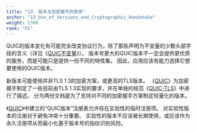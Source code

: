 ```yaml
---
title: "13. 版本与加密握手的使用"
anchor: "13_Use_of_Versions_and_Cryptographic_Handshake"
weight: 1300
rank: "h1"
---
```


QUIC的版本变化有可能完全改变协议行为，除了那些声明为不变量的少数头部字段的含义（详见《[QUIC不变量](../RFC8999_Chinese_Simplified)》）。
版本号更大的QUIC版本不一定会提供更优质的服务，而是可能只是提供一份不同的特性集。
因此，应用应该有能力选择它想要使用的QUIC版本。

新版本可能使用并非TLS 1.3的加密方案，或更高的TLS版本。
《[QUIC](../RFC9000_Chinese_Simplified)》为加密握手制定了一些目前由TLS 1.3实现的要求，并在单独的规范《[QUIC-TLS](../RFC9001_Chinese_Simplified)》中进行了描述。
分为两份文档是为了支持对不同的加密握手方案制定轻量化的版本。

《[QUIC](../RFC9000_Chinese_Simplified)》中建立的“QUIC版本”注册表允许存在实验性的临时注册项。
对实验性版本的注册对于避免冲突十分重要。
实验性的版本不应该被长期使用，或应该作为永久注册项从而最小化基于版本号的指纹识别风险。
